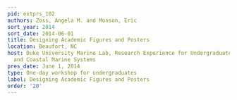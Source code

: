 ```yaml
---
pid: extprs_102
authors: Zoss, Angela M. and Monson, Eric
sort_year: 2014
sort_date: 2014-06-01
title: Designing Academic Figures and Posters
location: Beaufort, NC
host: Duke University Marine Lab, Research Experience for Undergraduates in Estuarine
  and Coastal Marine Systems
pres_date: June 1, 2014
type: One-day workshop for undergraduates
label: Designing Academic Figures and Posters
order: '20'
---
```


